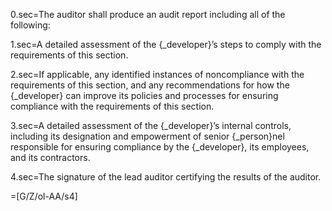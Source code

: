0.sec=The auditor shall produce an audit report including all of the following:

1.sec=A detailed assessment of the {_developer}’s steps to comply with the requirements of this section.

2.sec=If applicable, any identified instances of noncompliance with the requirements of this section, and any recommendations for how the {_developer} can improve its policies and processes for ensuring compliance with the requirements of this section.

3.sec=A detailed assessment of the {_developer}’s internal controls, including its designation and empowerment of senior {_person}nel responsible for ensuring compliance by the {_developer}, its employees, and its contractors.

4.sec=The signature of the lead auditor certifying the results of the auditor.

=[G/Z/ol-AA/s4]
